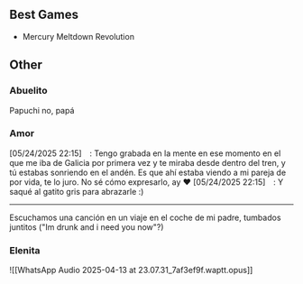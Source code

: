 ## Best Games

- Mercury Meltdown Revolution

## Other

### Abuelito
Papuchi no, papá

### Amor

[05/24/2025 22:15] ⠀: Tengo grabada en la mente en ese momento en el que me iba de Galicia por primera vez y te miraba desde dentro del tren, y tú estabas sonriendo en el andén. Es que ahí estaba viendo a mi pareja de por vida, te lo juro. No sé cómo expresarlo, ay ❤
[05/24/2025 22:15] ⠀: Y saqué al gatito gris para abrazarle :)

___
Escuchamos una canción en un viaje en el coche de mi padre, tumbados juntitos ("Im drunk and i need you now"?)

### Elenita

![[WhatsApp Audio 2025-04-13 at 23.07.31_7af3ef9f.waptt.opus]]